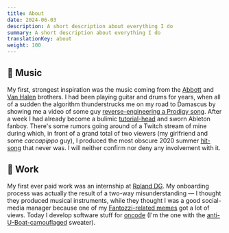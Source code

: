 ```yaml
---
title: About
date: 2024-06-03
description: A short description about everything I do
summary: A short description about everything I do
translationKey: about
weight: 100
---
```


## 🎹 Music

My first, strongest inspiration was the music coming from the [Abbott](https://www.youtube.com/watch?v=NY4pKdA1SnE)
and [Van Halen](https://www.youtube.com/watch?v=MsehEPyyXVQ) brothers. I had been playing guitar and drums for years,
when all of a sudden the algorithm thunderstrucks me on my road to Damascus by showing me a video of some guy
[reverse-engineering a Prodigy song](https://www.youtube.com/watch?v=eU5Dn-WaElI). After a week I had already
become a bulimic [tutorial-head](https://www.youtube.com/watch?v=NWvaxzI1vG4&pp=ygUYbXIgYmlsbCBhYmxldG9uIHR1dG9yaWFs)
and sworn Ableton fanboy.
There's some rumors going around of a Twitch stream of mine during which, in front of a grand total of two viewers
(my girlfriend and some _caccapippo_ guy), I produced the most obscure 2020 summer [hit-song](https://soundcloud.com/freestingo/noclassnomanners) that never was. I will neither confirm nor deny any involvement with it.

## 👷 Work

My first ever paid work was an internship at [Roland DG](https://www.rolanddg.eu/it).
My onboarding process was actually the result of a two-way misunderstanding — I thought they produced musical
instruments, while they thought I was a good social-media manager because one of my
[Fantozzi-related memes](https://www.youtube.com/watch?v=cFSpNYvDGAg) got a lot of views.
Today I develop software stuff for [oncode](https://oncode.it/people/) (I'm the one with the [anti-U-Boat-camouflaged](https://www.theshipyardblog.com/razzle-dazzle-when-british-artists-fought-german-u-boats/) sweater).
